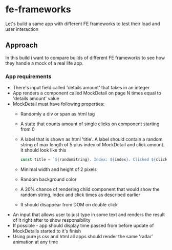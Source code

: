 # fe-frameworks

Let's build a same app with different FE frameworks to test their load and user interaction

## Approach

In this build i want to compare builds of different FE frameworks to see how they handle a mock of a real life app.

### App requirements

- There's input field called 'details amount' that takes in an integer
- App renders a component called MockDetail on page N times equal to 'details amount' value
- MockDetail must have following properties:
  - Randomly a div or span as html tag
  - A state that counts amount of single clicks on component starting from 0
  - A label that is shown as html 'title'. A label should contain a random string of max length of 5 plus index of MockDetail and click amount. It should look like this

    ```javascript
    const title = `${randomString}. Index: ${index}. Clicked ${clickAmountStateValue}`
    ```
  - Minimal width and height of 2 pixels
  - Random background color
  - A 20% chance of rendering child component that would show the random string, index and click times as described earlier
  - It should disappear from DOM on double click
- An input that allows user to just type in some text and renders the result of it right after to show responsibility
- If possible - app should display time passed from before update of MockDetails started to it's finish
- Using pure js css and html all apps should render the same 'radar' animation at any time
